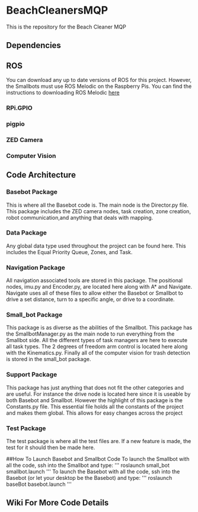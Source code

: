# BeachCleanersMQP
This is the repository for the Beach Cleaner MQP
## Dependencies

## ROS
You can download any up to date versions of ROS for this project.
However, the Smallbots must use ROS Melodic on the Raspberry Pis.
You can find the instructions to downloading ROS Melodic [here](http://wiki.ros.org/melodic/Installation/Ubuntu) 

### RPi.GPIO

### pigpio

### ZED Camera

### Computer Vision

## Code Architecture

### Basebot Package
This is where all the Basebot code is. The main node is the Director.py
file. This package includes the ZED camera nodes, task creation, zone creation,
robot communication,and anything that deals with mapping.

### Data Package
Any global data type used throughout the project can be found here. This
includes the Equal Priority Queue, Zones, and Task.

### Navigation Package
All navigation associated tools are stored in this package. The positional nodes,
imu.py and Encoder.py, are located here along with A* and Navigate. Navigate
uses all of these files to allow either the Basebot or Smallbot to drive a set
distance, turn to a specific angle, or drive to a coordinate.

### Small_bot Package
This package is as diverse as the abilities of the Smallbot. This package has
the SmallbotManager.py as the main node to run everything from the Smallbot side.
All the different types of task managers are here to execute all task types. 
The 2 degrees of freedom arm control is located here along with the Kinematics.py.
Finally all of the computer vision for trash detection is stored in the small_bot 
package.

### Support Package
This package has just anything that does not fit the other categories
and are useful. For instance the drive node is located here since it is
useable by both Basebot and Smallbot. However the highlight of this package
is the Constants.py file. This essential file holds all the constants of the
project and makes them global. This allows for easy changes across the project

### Test Package
The test package is where all the test files are. If a new feature is made,
the test for it should then be made here.

##How To Launch Basebot and Smallbot Code
To launch the Smallbot with all the code, ssh into the Smallbot and type:
'''
roslaunch small_bot smallbot.launch
'''
To launch the Basebot with all the code, ssh into the Basebot (or let your desktop
be the Basebot) and type:
'''
roslaunch baseBot basebot.launch
'''

## Wiki For More Code Details

